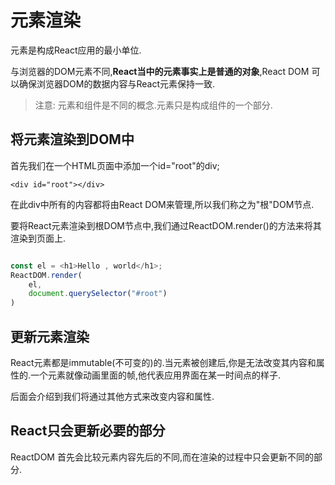 # 元素渲染

元素是构成React应用的最小单位.

与浏览器的DOM元素不同,**React当中的元素事实上是普通的对象**,React DOM 可以确保浏览器DOM的数据内容与React元素保持一致.

> 注意:
元素和组件是不同的概念.元素只是构成组件的一个部分.

## 将元素渲染到DOM中

首先我们在一个HTML页面中添加一个id="root"的div;

    <div id="root"></div>
    
在此div中所有的内容都将由React DOM来管理,所以我们称之为"根"DOM节点.
  
要将React元素渲染到根DOM节点中,我们通过ReactDOM.render()的方法来将其渲染到页面上.

```javascript

const el = <h1>Hello , world</h1>;
ReactDOM.render(
    el,
    document.querySelector("#root")
)

```

## 更新元素渲染

React元素都是immutable(不可变的)的.当元素被创建后,你是无法改变其内容和属性的.一个元素就像动画里面的帧,他代表应用界面在某一时间点的样子.

后面会介绍到我们将通过其他方式来改变内容和属性.

## React只会更新必要的部分

ReactDOM 首先会比较元素内容先后的不同,而在渲染的过程中只会更新不同的部分.
  